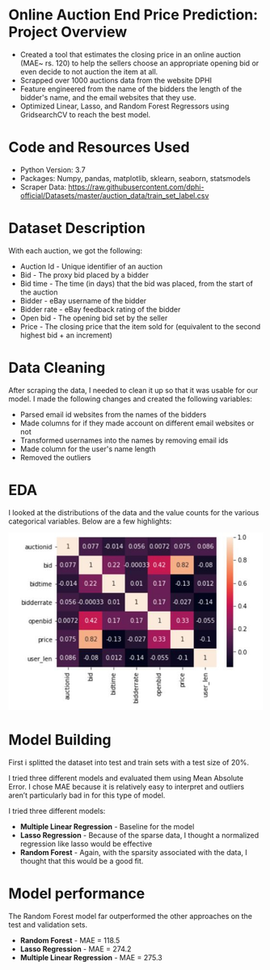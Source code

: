 # Online Auction End Price Prediction: Project Overview
- Created a tool that estimates the closing price in an online auction (MAE~ rs. 120) to help the sellers choose an appropriate opening bid or even decide to not auction the item at all.
- Scrapped over 1000 auctions data from the website DPHI
- Feature engineered from the name of the bidders the length of the bidder's name, and the email websites that they use.
- Optimized Linear, Lasso, and Random Forest Regressors using GridsearchCV to reach the best model.

# Code and Resources Used
- Python Version: 3.7
- Packages: Numpy, pandas, matplotlib, sklearn, seaborn, statsmodels
- Scraper Data: https://raw.githubusercontent.com/dphi-official/Datasets/master/auction_data/train_set_label.csv

# Dataset Description
  With each auction, we got the following:
- Auction Id - Unique identifier of an auction
- Bid - The proxy bid placed by a bidder
- Bid time - The time (in days) that the bid was placed, from the start of the auction
- Bidder - eBay username of the bidder
- Bidder rate - eBay feedback rating of the bidder
- Open bid - The opening bid set by the seller
- Price - The closing price that the item sold for (equivalent to the second highest bid + an increment)

# Data Cleaning
After scraping the data, I needed to clean it up so that it was usable for our model. I made the following changes and created the following variables:
- Parsed email id websites from the names of the bidders
- Made columns for if they made account on different email websites or not
- Transformed usernames into the names by removing email ids
- Made column for the user's name length
- Removed the outliers 

# EDA
I looked at the distributions of the data and the value counts for the various categorical variables. Below are a few highlights:

![alt text](https://github.com/BhartiPandit98/Auction_Price_Prediction/blob/main/Correlation.JPG)



# Model Building
First i splitted the dataset into test and train sets with a test size of 20%.

I tried three different models and evaluated them using Mean Absolute Error. I chose MAE because it is relatively easy to interpret and outliers aren’t particularly bad in for this type of model.

I tried three different models:

- **Multiple Linear Regression** - Baseline for the model
- **Lasso Regression** - Because of the sparse data, I thought a normalized regression like lasso would be effective
- **Random Forest** - Again, with the sparsity associated with the data, I thought that this would be a good fit.

# Model performance
The Random Forest model far outperformed the other approaches on the test and validation sets.

- **Random Forest** - MAE = 118.5
- **Lasso Regression** - MAE = 274.2
- **Multiple Linear Regression**  - MAE = 275.3



